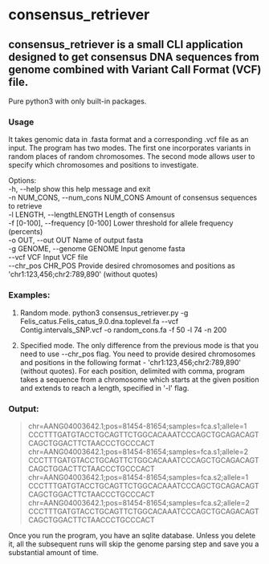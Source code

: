 # consensus_retriever

## consensus_retriever is a small CLI application designed to get consensus DNA sequences from genome combined with Variant Call Format (VCF) file.
Pure python3 with only built-in packages.

### Usage
It takes genomic data in .fasta format and a corresponding .vcf file as an input.
The program has two modes. The first one incorporates variants in random places of random chromosomes.
The second mode allows user to specify which chromosomes and positions to investigate.

Options:   
-h, --help		show this help message and exit   
-n NUM_CONS, --num_cons NUM_CONS		Amount of consensus sequences to retrieve   
-l LENGTH, --lengthLENGTH	Length of consensus   
-f [0-100], --frequency [0-100]		Lower threshold for allele frequency (percents)   
-o OUT, --out OUT		Name of output fasta   
-g GENOME, --genome GENOME		Input genome fasta   
--vcf VCF		Input VCF file   
--chr_pos CHR_POS		Provide desired chromosomes and positions as 'chr1:123,456;chr2:789,890' (without quotes)   

### Examples:
1) Random mode.
python3 consensus_retriever.py -g Felis_catus.Felis_catus_9.0.dna.toplevel.fa
	--vcf Contig.intervals_SNP.vcf -o random_cons.fa -f 50 -l 74 -n 200

2) Specified mode. The only difference from the previous mode is that you need to use --chr_pos flag.
You need to provide desired chromosomes and positions in the following format - 'chr1:123,456;chr2:789,890' (without quotes). For each position, delimited with comma, program takes a sequence from a chromosome which starts at the given position and extends to reach a length, specified in '-l' flag.

### Output:
>chr=AANG04003642.1;pos=81454-81654;samples=fca.s1;allele=1
CCCTTTGATGTACCTGCAGTTCTGGCACAAATCCCAGCTGCAGACAGTCAGCTGGACTTCTAACCCTGCCCACT
>chr=AANG04003642.1;pos=81454-81654;samples=fca.s1;allele=2
CCCTTTGATGTACCTGCAGTTCTGGCACAAATCCCAGCTGCAGACAGTCAGCTGGACTTCTAACCCTGCCCACT
>chr=AANG04003642.1;pos=81454-81654;samples=fca.s2;allele=1
CCCTTTGATGTACCTGCAGTTCTGGCACAAATCCCAGCTGCAGACAGTCAGCTGGACTTCTAACCCTGCCCACT
>chr=AANG04003642.1;pos=81454-81654;samples=fca.s2;allele=2
CCCTTTGATGTACCTGCAGTTCTGGCACAAATCCCAGCTGCAGACAGTCAGCTGGACTTCTAACCCTGCCCACT

Once you run the program, you have an sqlite database. Unless you delete it, all the subsequent runs will skip the genome parsing step and save you a substantial amount of time.
